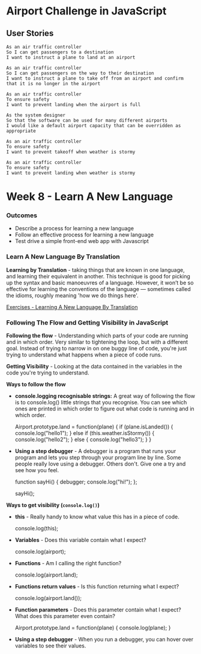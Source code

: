 Airport Challenge in JavaScript
===============================

User Stories
------------

```
As an air traffic controller
So I can get passengers to a destination
I want to instruct a plane to land at an airport

As an air traffic controller
So I can get passengers on the way to their destination
I want to instruct a plane to take off from an airport and confirm that it is no longer in the airport

As an air traffic controller
To ensure safety
I want to prevent landing when the airport is full

As the system designer
So that the software can be used for many different airports
I would like a default airport capacity that can be overridden as appropriate

As an air traffic controller
To ensure safety
I want to prevent takeoff when weather is stormy

As an air traffic controller
To ensure safety
I want to prevent landing when weather is stormy
```

# Week 8 - Learn A New Language

### Outcomes

- Describe a process for learning a new language
- Follow an effective process for learning a new language
- Test drive a simple front-end web app with Javascript

### Learn A New Language By Translation

**Learning by Translation** - taking things that are known in one language, and learning their equivalent in another. This technique is good for picking up the syntax and basic manoeuvres of a language. However, it won’t be so effective for learning the conventions of the language — sometimes called the idioms, roughly meaning 'how we do things here'.

[Exercises - Learning A New Language By Translation](https://www.notion.so/Exercises-Learning-A-New-Language-By-Translation-bfba4aa366d84be1b7d660202874e267)

### Following The Flow and Getting Visibility in JavaScript

**Following the flow** - Understanding which parts of your code are running and in which order. Very similar to tightening the loop, but with a different goal. Instead of trying to narrow in on one buggy line of code, you're just trying to understand what happens when a piece of code runs.

**Getting Vis**i**bility** - Looking at the data contained in the variables in the code you're trying to understand.

**Ways to follow the flow**

- **console.logging recognisable strings:** A great way of following the flow is to console.log() little strings that you recognise. You can see which ones are printed in which order to figure out what code is running and in which order.

    Airport.prototype.land = function(plane) {
      if (plane.isLanded()) {
        console.log("hello1");
      } else if (this.weather.isStormy()) {
        console.log("hello2");
      } else {
        console.log("hello3");
      }
    }

- **Using a step debugger** - A debugger is a program that runs your program and lets you step through your program line by line. Some people really love using a debugger. Others don't. Give one a try and see how you feel.

    function sayHi() {
      debugger;
      console.log("hi!");
    };
    
    sayHi();

**Ways to get visibility (`console.log()`)**

- **this** - Really handy to know what value this has in a piece of code.

    console.log(this);

- **Variables** - Does this variable contain what I expect?

    console.log(airport);

- **Functions** - Am I calling the right function?

    console.log(airport.land);

- **Functions return values** - Is this function returning what I expect?

    console.log(airport.land());

- **Function parameters** - Does this parameter contain what I expect? What does this parameter even contain?

    Airport.prototype.land = function(plane) {
      console.log(plane);
    }

- **Using a step debugger** - When you run a debugger, you can hover over variables to see their values.